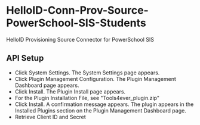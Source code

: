# HelloID-Conn-Prov-Source-PowerSchool-SIS-Students
HelloID Provisioning Source Connector for PowerSchool SIS

## API Setup
- Click System Settings. The System Settings page appears.
- Click Plugin Management Configuration. The Plugin Management Dashboard page appears.
- Click Install. The Plugin Install page appears.
- For the Plugin Installation File, see "Tools4ever_plugin.zip"
- Click Install. A confirmation message appears. The plugin appears in the Installed Plugins section on the Plugin Management Dashboard page.
- Retrieve Client ID and Secret
